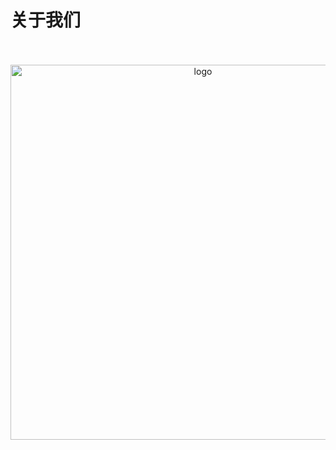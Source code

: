 # 关于我们

<br />
<br />
<div align="center">

<img  src='/img/xf.jpeg' width="600" alt="logo" />
</div>
<br />
<br />
